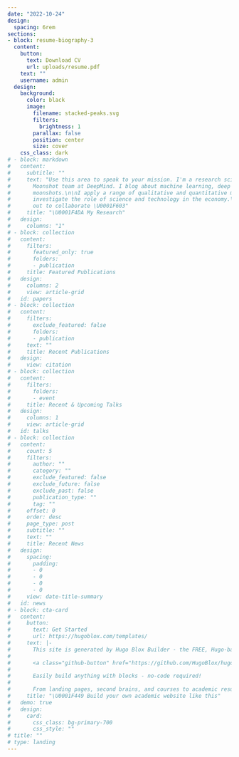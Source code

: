```yaml
---
date: "2022-10-24"
design:
  spacing: 6rem
sections:
- block: resume-biography-3
  content:
    button:
      text: Download CV
      url: uploads/resume.pdf
    text: ""
    username: admin
  design:
    background:
      color: black
      image:
        filename: stacked-peaks.svg
        filters:
          brightness: 1
        parallax: false
        position: center
        size: cover
    css_class: dark
# - block: markdown
#   content:
#     subtitle: ""
#     text: "Use this area to speak to your mission. I'm a research scientist in the
#       Moonshot team at DeepMind. I blog about machine learning, deep learning, and
#       moonshots.\n\nI apply a range of qualitative and quantitative methods to comprehensively
#       investigate the role of science and technology in the economy.\n\nPlease reach
#       out to collaborate \U0001F603"
#     title: "\U0001F4DA My Research"
#   design:
#     columns: "1"
# - block: collection
#   content:
#     filters:
#       featured_only: true
#       folders:
#       - publication
#     title: Featured Publications
#   design:
#     columns: 2
#     view: article-grid
#   id: papers
# - block: collection
#   content:
#     filters:
#       exclude_featured: false
#       folders:
#       - publication
#     text: ""
#     title: Recent Publications
#   design:
#     view: citation
# - block: collection
#   content:
#     filters:
#       folders:
#       - event
#     title: Recent & Upcoming Talks
#   design:
#     columns: 1
#     view: article-grid
#   id: talks
# - block: collection
#   content:
#     count: 5
#     filters:
#       author: ""
#       category: ""
#       exclude_featured: false
#       exclude_future: false
#       exclude_past: false
#       publication_type: ""
#       tag: ""
#     offset: 0
#     order: desc
#     page_type: post
#     subtitle: ""
#     text: ""
#     title: Recent News
#   design:
#     spacing:
#       padding:
#       - 0
#       - 0
#       - 0
#       - 0
#     view: date-title-summary
#   id: news
# - block: cta-card
#   content:
#     button:
#       text: Get Started
#       url: https://hugoblox.com/templates/
#     text: |-
#       This site is generated by Hugo Blox Builder - the FREE, Hugo-based open source website builder trusted by 250,000+ academics like you.
# 
#       <a class="github-button" href="https://github.com/HugoBlox/hugo-blox-builder" data-color-scheme="no-preference: light; light: light; dark: dark;" data-icon="octicon-star" data-size="large" data-show-count="true" aria-label="Star HugoBlox/hugo-blox-builder on GitHub">Star</a>
# 
#       Easily build anything with blocks - no-code required!
# 
#       From landing pages, second brains, and courses to academic resumés, conferences, and tech blogs.
#     title: "\U0001F449 Build your own academic website like this"
#   demo: true
#   design:
#     card:
#       css_class: bg-primary-700
#       css_style: ""
# title: ""
# type: landing
---
```

